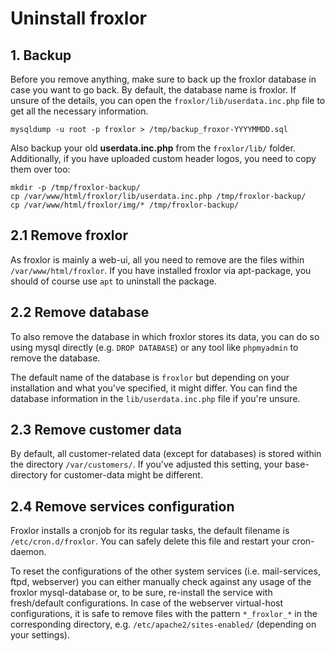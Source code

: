 # Uninstall froxlor

## 1. Backup

Before you remove anything, make sure to back up the froxlor database in case you want to go back. By default, the database name is froxlor. If unsure of the details, you can open the `froxlor/lib/userdata.inc.php` file to get all the necessary information.

```shell
mysqldump -u root -p froxlor > /tmp/backup_froxor-YYYYMMDD.sql
```

Also backup your old **userdata.inc.php** from the `froxlor/lib/` folder. Additionally, if you have uploaded custom header logos, you need to copy them over too:

```shell
mkdir -p /tmp/froxlor-backup/
cp /var/www/html/froxlor/lib/userdata.inc.php /tmp/froxlor-backup/
cp /var/www/html/froxlor/img/* /tmp/froxlor-backup/
```


## 2.1 Remove froxlor

As froxlor is mainly a web-ui, all you need to remove are the files within `/var/www/html/froxlor`. If you have installed froxlor via apt-package, you should of course use `apt` to uninstall the package.

## 2.2 Remove database

To also remove the database in which froxlor stores its data, you can do so using mysql directly (e.g. `DROP DATABASE`) or any tool like `phpmyadmin` to remove the database.

The default name of the database is `froxlor` but depending on your installation and what you've specified, it might differ. You can find the database information in the `lib/userdata.inc.php` file if you're unsure.

## 2.3 Remove customer data

By default, all customer-related data (except for databases) is stored within the directory `/var/customers/`. If you've adjusted this setting, your base-directory for customer-data might be different.

## 2.4 Remove services configuration

Froxlor installs a cronjob for its regular tasks, the default filename is `/etc/cron.d/froxlor`. You can safely delete this file and restart your cron-daemon.

To reset the configurations of the other system services (i.e. mail-services, ftpd, webserver) you can either manually check against any usage of the froxlor mysql-database or, to be sure, re-install the service with fresh/default configurations. In case of the webserver virtual-host configurations, it is safe to remove files with the pattern `*_froxlor_*` in the corresponding directory, e.g. `/etc/apache2/sites-enabled/` (depending on your settings).
